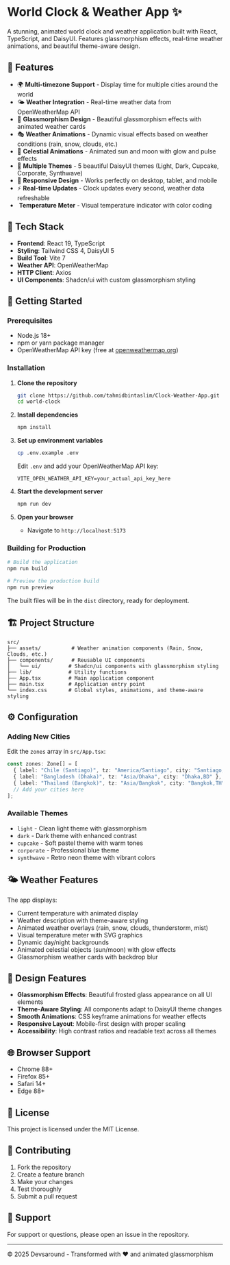 # World Clock & Weather App ✨

A stunning, animated world clock and weather application built with React, TypeScript, and DaisyUI. Features glassmorphism effects, real-time weather animations, and beautiful theme-aware design.

## 🌟 Features

- 🌍 **Multi-timezone Support** - Display time for multiple cities around the world
- 🌤️ **Weather Integration** - Real-time weather data from OpenWeatherMap API
- 🎨 **Glassmorphism Design** - Beautiful glassmorphism effects with animated weather cards
- 🎭 **Weather Animations** - Dynamic visual effects based on weather conditions (rain, snow, clouds, etc.)
- 🌙 **Celestial Animations** - Animated sun and moon with glow and pulse effects
- 🎨 **Multiple Themes** - 5 beautiful DaisyUI themes (Light, Dark, Cupcake, Corporate, Synthwave)
- 📱 **Responsive Design** - Works perfectly on desktop, tablet, and mobile
- ⚡ **Real-time Updates** - Clock updates every second, weather data refreshable
- ️ **Temperature Meter** - Visual temperature indicator with color coding

## 🚀 Tech Stack

- **Frontend**: React 19, TypeScript
- **Styling**: Tailwind CSS 4, DaisyUI 5
- **Build Tool**: Vite 7
- **Weather API**: OpenWeatherMap
- **HTTP Client**: Axios
- **UI Components**: Shadcn/ui with custom glassmorphism styling

## 🎯 Getting Started

### Prerequisites

- Node.js 18+ 
- npm or yarn package manager
- OpenWeatherMap API key (free at [openweathermap.org](https://openweathermap.org/api))

### Installation

1. **Clone the repository**
   ```bash
   git clone https://github.com/tahmidbintaslim/Clock-Weather-App.git
   cd world-clock
   ```

2. **Install dependencies**
   ```bash
   npm install
   ```

3. **Set up environment variables**
   ```bash
   cp .env.example .env
   ```
   
   Edit `.env` and add your OpenWeatherMap API key:
   ```
   VITE_OPEN_WEATHER_API_KEY=your_actual_api_key_here
   ```

4. **Start the development server**
   ```bash
   npm run dev
   ```

5. **Open your browser**
   - Navigate to `http://localhost:5173`

### Building for Production

```bash
# Build the application
npm run build

# Preview the production build
npm run preview
```

The built files will be in the `dist` directory, ready for deployment.

## 🏗️ Project Structure

```
src/
├── assets/          # Weather animation components (Rain, Snow, Clouds, etc.)
├── components/      # Reusable UI components
│   └── ui/         # Shadcn/ui components with glassmorphism styling
├── lib/            # Utility functions
├── App.tsx         # Main application component
├── main.tsx        # Application entry point
└── index.css       # Global styles, animations, and theme-aware styling
```

## ⚙️ Configuration

### Adding New Cities

Edit the `zones` array in `src/App.tsx`:

```typescript
const zones: Zone[] = [
  { label: "Chile (Santiago)", tz: "America/Santiago", city: "Santiago,CL" },
  { label: "Bangladesh (Dhaka)", tz: "Asia/Dhaka", city: "Dhaka,BD" },
  { label: "Thailand (Bangkok)", tz: "Asia/Bangkok", city: "Bangkok,TH" },
  // Add your cities here
];
```

### Available Themes

- `light` - Clean light theme with glassmorphism
- `dark` - Dark theme with enhanced contrast
- `cupcake` - Soft pastel theme with warm tones
- `corporate` - Professional blue theme
- `synthwave` - Retro neon theme with vibrant colors

## 🌤️ Weather Features

The app displays:
- Current temperature with animated display
- Weather description with theme-aware styling
- Animated weather overlays (rain, snow, clouds, thunderstorm, mist)
- Visual temperature meter with SVG graphics
- Dynamic day/night backgrounds
- Animated celestial objects (sun/moon) with glow effects
- Glassmorphism weather cards with backdrop blur

## 🎨 Design Features

- **Glassmorphism Effects**: Beautiful frosted glass appearance on all UI elements
- **Theme-Aware Styling**: All components adapt to DaisyUI theme changes
- **Smooth Animations**: CSS keyframe animations for weather effects
- **Responsive Layout**: Mobile-first design with proper scaling
- **Accessibility**: High contrast ratios and readable text across all themes

## 🌐 Browser Support

- Chrome 88+
- Firefox 85+
- Safari 14+
- Edge 88+

## 📄 License

This project is licensed under the MIT License.

## 🤝 Contributing

1. Fork the repository
2. Create a feature branch
3. Make your changes
4. Test thoroughly
5. Submit a pull request

## 💬 Support

For support or questions, please open an issue in the repository.

---

© 2025 Devsaround - Transformed with ❤️ and animated glassmorphism
